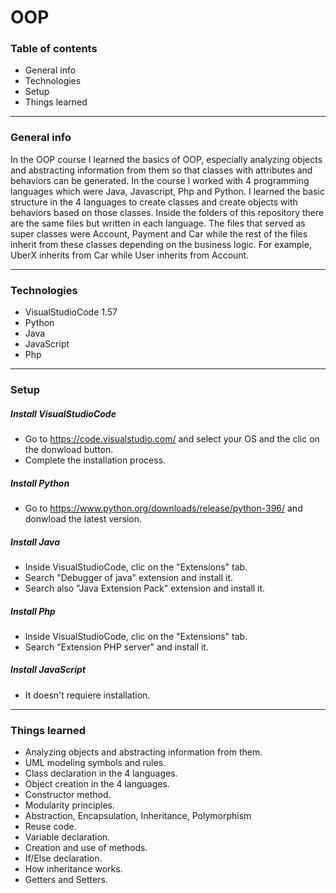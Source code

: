 # OOP

### Table of contents

- General info
- Technologies
- Setup
- Things learned

------------

### General info

In the OOP course I learned the basics of OOP, especially analyzing objects and abstracting information from them so that classes with attributes and behaviors can be generated. In the course I worked with 4 programming languages which were Java, Javascript, Php and Python. I learned the basic structure in the 4 languages to create classes and create objects with behaviors based on those classes. Inside the folders of this repository there are the same files but written in each language. The files that served as super classes were Account, Payment and Car while the rest of the files inherit from these classes depending on the business logic. For example, UberX inherits from Car while User inherits from Account.

------------

### Technologies

- VisualStudioCode 1.57
- Python
- Java
- JavaScript
- Php
------------

### Setup

##### Install VisualStudioCode
- Go to https://code.visualstudio.com/ and select your OS and the clic on the donwload button.
- Complete the installation process.

##### Install Python
- Go to https://www.python.org/downloads/release/python-396/ and donwload the latest version.

##### Install Java
- Inside VisualStudioCode, clic on the "Extensions" tab.
- Search "Debugger of java" extension and install it.
- Search also "Java Extension Pack" extension and install it.

##### Install Php
- Inside VisualStudioCode, clic on the "Extensions" tab.
- Search "Extension PHP server" and install it.

##### Install JavaScript
- It doesn't requiere installation.
------------


### Things learned
- Analyzing objects and abstracting information from them.
- UML modeling symbols and rules.
- Class declaration in the 4 languages.
- Object creation in the 4 languages.
- Constructor method.
- Modularity principles.
- Abstraction, Encapsulation, Inheritance, Polymorphism
- Reuse code. 
- Variable declaration.
- Creation and use of methods.
- If/Else declaration.
- How inheritance works.
- Getters and Setters.

